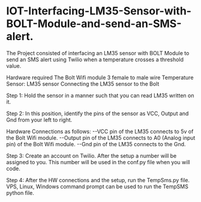 # IOT-Interfacing-LM35-Sensor-with-BOLT-Module-and-send-an-SMS-alert.
The Project consisted of interfacing an LM35 sensor with BOLT Module to send an SMS alert using Twilio when a temperature crosses a threshold value.

Hardware required
The Bolt Wifi module
3 female to male wire
Temperature Sensor: LM35 sensor
Connecting the LM35 sensor to the Bolt

Step 1: Hold the sensor in a manner such that you can read LM35 written on it.

Step 2: In this position, identify the pins of the sensor as VCC, Output and Gnd from your left to right.

Hardware Connections as follows: 
--VCC pin of the LM35 connects to 5v of the Bolt Wifi module.
--Output pin of the LM35 connects to A0 (Analog input pin) of the Bolt Wifi module.
--Gnd pin of the LM35 connects to the Gnd.

Step 3: Create an account on Twilio. After the setup a number will be assigned to you. This number will be used in the conf.py file when you will code.

Step 4: After the HW connections and the setup, run the TempSms.py file. VPS, Linux, Windows command prompt can be used to run the TempSMS python file.
